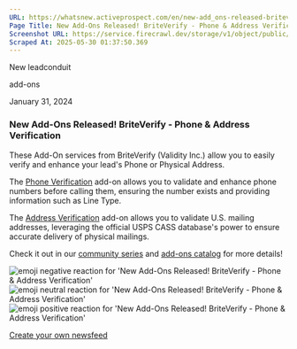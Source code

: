 ```yaml
---
URL: https://whatsnew.activeprospect.com/en/new-add_ons-released-briteverify-_-phone-address-verification
Page Title: New Add-Ons Released! BriteVerify - Phone & Address Verification
Screenshot URL: https://service.firecrawl.dev/storage/v1/object/public/media/screenshot-ddb4e5e8-91ff-4bd0-acf6-539280b0c9ec.png
Scraped At: 2025-05-30 01:37:50.369
---
```


New
leadconduit

add-ons

January 31, 2024

### New Add-Ons Released! BriteVerify - Phone & Address Verification

These Add-On services from BriteVerify (Validity Inc.) allow you to easily verify and enhance your lead's Phone or Physical Address.

The [Phone Verification](https://activeprospect.com/leadconduit/add-on-services/briteverify/phone/) add-on allows you to validate and enhance phone numbers before calling them, ensuring the number exists and providing information such as Line Type.

The [Address Verification](https://activeprospect.com/leadconduit/add-on-services/briteverify/address/) add-on allows you to validate U.S. mailing addresses, leveraging the official USPS CASS database's power to ensure accurate delivery of physical mailings.

Check it out in our [community series](https://community.activeprospect.com/series/5310260-briteverify-verification-add-ons/) and [add-ons catalog](https://activeprospect.com/leadconduit/add-on-services/) for more details!

![emoji negative reaction for 'New Add-Ons Released! BriteVerify - Phone & Address Verification'](https://app.getbeamer.com/images/emojiNeg.svg)![emoji neutral reaction for 'New Add-Ons Released! BriteVerify - Phone & Address Verification'](https://app.getbeamer.com/images/emojiNeut.svg)![emoji positive reaction for 'New Add-Ons Released! BriteVerify - Phone & Address Verification'](https://app.getbeamer.com/images/emojiPos.svg)

[Create your own newsfeed](https://www.getbeamer.com/?ref=watermark_MErKJCnu12412_public&company=ActiveProspect&watermarkRef=create&utm_term=MErKJCnu12412&utm_content=ActiveProspect&utm_source=standalone&utm_medium=footer&utm_campaign=create)
